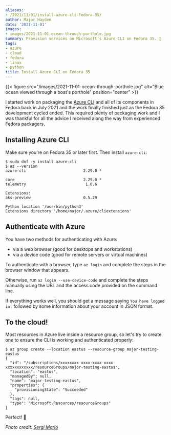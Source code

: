 ```yaml
---
aliases:
- /2021/11/01/install-azure-cli-fedora-35/
author: Major Hayden
date: '2021-11-01'
images:
- images/2021-11-01-ocean-through-porthole.jpg
summary: Provision services on Microsoft's Azure CLI on Fedora 35. 💙
tags:
- azure
- cloud
- fedora
- linux
- python
title: Install Azure CLI on Fedora 35
---
```


{{< figure src="/images/2021-11-01-ocean-through-porthole.jpg" alt="Blue ocean viewed through a boat's porthole" position="center" >}}

I started work on packaging the [Azure CLI] and all of its components in Fedora
back in July 2021 and the work finally finished just as the Fedora 35
development cycled ended. This required plenty of packaging work and I was
thankful for all the advice I received along the way from experienced Fedora
packagers.

[Azure CLI]: https://github.com/Azure/azure-cli

## Installing Azure CLI

Make sure you're on Fedora 35 or later first. Then install `azure-cli`:

```console
$ sudo dnf -y install azure-cli
$ az --version
azure-cli                         2.29.0 *

core                              2.29.0 *
telemetry                          1.0.6

Extensions:
aks-preview                       0.5.29

Python location '/usr/bin/python3'
Extensions directory '/home/major/.azure/cliextensions'
```

## Authenticate with Azure

You have two methods for authenticating with Azure:

* via a web browser (good for desktops and workstations)
* via a device code (good for remote servers or virtual machines)

To authenticate with a browser, type `az login` and complete the steps in the
browser window that appears.

Otherwise, run `az login --use-device-code` and complete the steps manually
using the URL and the access code provided on the command line.

If everything works well, you should get a message saying `You have logged in.`
followed by some information about your account in JSON format.

## To the cloud!

Most resources in Azure live inside a resource group, so let's try to create one
to ensure the CLI is working and authenticated properly:

```
$ az group create --location eastus --resource-group major-testing-eastus
{
  "id": "/subscriptions/xxxxxxxx-xxxx-xxxx-xxxx-xxxxxxxxxxxx/resourceGroups/major-testing-eastus",
  "location": "eastus",
  "managedBy": null,
  "name": "major-testing-eastus",
  "properties": {
    "provisioningState": "Succeeded"
  },
  "tags": null,
  "type": "Microsoft.Resources/resourceGroups"
}
```

Perfect! 🎉

*Photo credit: [Sergi Marló](https://unsplash.com/photos/-mMoKrWFBjw)*